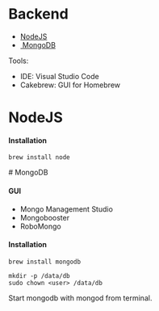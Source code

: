 
# Backend

* [NodeJS](#NodeJS)
* [ MongoDB](# MongoDB)

Tools:

* IDE: Visual Studio Code
* Cakebrew: GUI for Homebrew

# NodeJS 

#### Installation
```
brew install node
```

# MongoDB

#### GUI
* Mongo Management Studio
* Mongobooster
* RoboMongo

#### Installation
```
brew install mongodb

mkdir -p /data/db
sudo chown <user> /data/db
```

Start mongodb with mongod from terminal.

